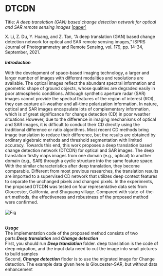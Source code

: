# DTCDN
Title: *A deep translation (GAN) based change detection network for optical and SAR remote sensing images* [[paper]](https://www.sciencedirect.com/science/article/pii/S0924271621001842)<br>

X. Li, Z. Du, Y. Huang, and Z. Tan, “A deep translation (GAN) based change detection network for optical and SAR remote sensing images,” ISPRS Journal of Photogrammetry and Remote Sensing, vol. 179, pp. 14-34, September, 2021.
<br>
<br>
***Introduction***<br>
<br>
With the development of space-based imaging technology, a larger and larger number of images with different  modalities and resolutions are available. The optical images reflect the abundant spectral information and  geometric shape of ground objects, whose qualities are degraded easily in poor atmospheric conditions. Although synthetic aperture radar (SAR) images cannot provide the spectral features of the region of interest (ROI), they can capture all-weather and all-time polarization information. In nature, optical and SAR images encapsulate lots of complementary information, which is of great significance for change detection (CD) in poor weather situations.However, due to the difference in imaging mechanisms of optical and SAR images, it is difficult to conduct their CD directly using the traditional difference or ratio algorithms. Most recent CD methods bring image translation to reduce their difference, but the results are obtained by ordinary algebraic methods and threshold  segmentation with limited accuracy. Towards this end, this work proposes a deep translation based change detection network (DTCDN) for optical and SAR images. The deep translation firstly maps images from one domain (e.g., optical) to another domain (e.g., SAR) through a cyclic structure into the same feature space. With the similar characteristics after deep translation, they become comparable. Different from most previous researches, the translation results are imported to a supervised CD network that utilizes deep context features to separate the unchanged pixels and changed pixels. In the experiments, the proposed DTCDN was tested on four representative data sets from Gloucester, California, and Shuguang village. Compared with state-of-the-art methods, the effectiveness and robustness of the proposed method were confirmed. <br>
<br>
![Fig](https://user-images.githubusercontent.com/75232301/187924458-19ba5dd3-f4bc-4f25-958e-e5a7a349bd9e.jpg)<br>
<br>
<br>
***Usage***<br>
The implementation code of the proposed method consists of two parts:***Deep translation*** and ***Change detection*** <br>
First, you should run ***Deep translation*** folder. deep translation is the code of deep migration, and the input data need to cut the image into small pictures to build samples<br>
Second, ***Change detection*** floder is to use the migrated image for Change detection. The example data given here is Gloucester-SAR, but without data enhancement<br>


